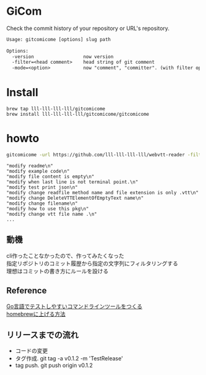 # GiCom
Check the commit history of your repository or URL's repository.
```txt
Usage: gitcomicome [options] slug path
  
Options:
  -version            		now version
  -filter=<head comment>	head string of git comment
  -mode=<option>      		now "comment", "committer". (with filter option)
```

# Install
`brew tap lll-lll-lll-lll/gitcomicome`<br>
`brew install lll-lll-lll-lll/gitcomicome/gitcomicome`

# howto

```bash
gitcomicome -url https://github.com/lll-lll-lll-lll/webvtt-reader -filter modify -mode comment
```

```
"modify readme\n"
"modify example code\n"
"modify file content is empty\n"
"modify when last line is not terminal point.\n"
"modify test print json\n"
"modify change readfile method name and file extension is only .vtt\n"
"modify change DeleteVTTElementOfEmptyText name\n"
"modify change filename\n"
"modify how to use this pkg\n"
"modify change vtt file name .\n"
...
```

## 動機
cli作ったことなかったので、作ってみたくなった<br>
指定リポジトリのコミット履歴から指定の文字列にフィルタリングする<br>
理想はコミットの書き方にルールを設ける<br>

## Reference
[Go言語でテストしやすいコマンドラインツールをつくる](https://deeeet.com/writing/2014/12/18/golang-cli-test/)<br>
[homebrewに上げる方法](https://qiita.com/kcwebapply/items/4777dfc9151ebb3e8a19)


## リリースまでの流れ
- コードの変更
- タグ作成. git tag -a v0.1.2 -m 'TestRelease'
- tag push. git push origin v0.1.2 